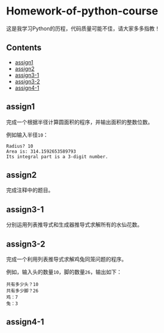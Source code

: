 # Homework-of-python-course

这是我学习Python的历程，代码质量可能不佳，请大家多多指教！

## Contents

- [assign1](#assign1)
- [assign2](#assign2)
- [assign3-1](#assign3-1)
- [assign3-2](#assign3-2)
- [assign4-1](#assign4-1)

## assign1

完成一个根据半径计算圆面积的程序，并输出面积的整数位数。

例如输入半径```10```：

    Radius? 10
    Area is: 314.1592653589793
    Its integral part is a 3-digit number.

## assign2

完成注释中的题目。

## assign3-1

分别运用列表推导式和生成器推导式求解所有的水仙花数。

## assign3-2

完成一个利用列表推导式求解鸡兔同笼问题的程序。

例如，输入头的数量```10```，脚的数量```26```，输出如下：

    共有多少头？10
    共有多少脚？26
    鸡：7
    兔：3

## assign4-1



